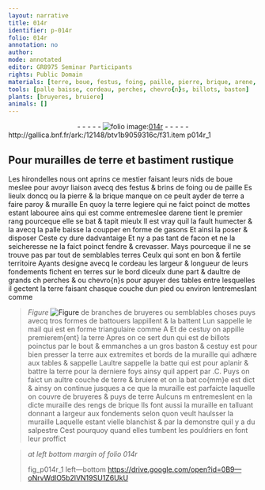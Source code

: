 ```yaml
---
layout: narrative
title: 014r
identifier: p-014r
folio: 014r
annotation: no
author:
mode: annotated
editor: GR8975 Seminar Participants
rights: Public Domain
materials: [terre, boue, festus, foing, paille, pierre, brique, arene, terres, bruyeres, salpestre]
tools: [palle baisse, cordeau, perches, chevro{n}s, billots, baston]
plants: [bruyeres, bruiere]
animals: []
---
```


<div class="folio" align="center">- - - - - <a href="http://gallica.bnf.fr/ark:/12148/btv1b9059316c/f31.item" target="_blank"><img src="https://cu-mkp.github.io/2017-workshop-edition/assets/photo-icon.png" alt="folio image: " style="display:inline-block; margin-bottom:-3px;"/>014r</a> - - - - - </div> http://gallica.bnf.fr/ark:/12148/btv1b9059316c/f31.item  p014r_1 

## Pour murailles de <span class="m">terre</span> et bastiment rustique 

 
Les hirondelles nous ont aprins ce mestier faisant leurs nids de <span class="m">boue</span> meslee pour avoyr liaison avecq des <span class="m">festus</span> & brins de <span class="m">foing</span> ou de <span class="m">paille</span> Es lieulx doncq ou la <span class="m">pierre</span> & la <span class="m">brique</span> manque on ce peult ayder de <span class="m">terre</span> a faire paroy & muraille En quoy la <span class="m">terre</span> legiere qui ne faict poinct de mottes estant labouree ains qui est comme entremeslee d<span class="m">arene</span> tient le premier rang pourceque elle se bat & tapit mieulx Il est vray quil la fault humecter & la avecq la <span class="tl">palle baisse</span> la coupper en forme de gasons Et ainsi la poser & disposer Ceste cy dure dadvantaige Et ny a pas tant de facon et ne la seicheresse ne la faict poinct fendre & crevasser. Mays pourceque il ne se trouve pas par tout de semblables <span class="m">terres</span> Ceulx qui sont en bon & fertile territoire Ayants designe avecq le <span class="tl">cordeau</span> les largeur & longueur de leurs fondements fichent en terres sur le bord diceulx dune part & daultre de grands ch <span class="tl">perches</span> & ou <span class="tl">chevro{n}s</span> pour apuyer des tables entre lesquelles il gectent la <span class="m">terre</span> faisant chasque couche dun pied ou environ lentremeslant comme
> *Figure*
> <a href="S.S.S" target="_blank"><img src="https://cu-mkp.github.io/GR8975-edition/assets/photo-icon.png" alt="Figure" style="display:inline-block; margin-bottom:-3px;"/></a>
 de branches de <span class="m"><span class="pa">bruyeres</span></span> ou semblables choses puys avecq tros formes de battouers lappillent & la battent Lun sappelle le mail qui est en forme triangulaire comme A Et de cestuy on appille premierem{ent} la <span class="m">terre</span> Apres on ce sert dun qui est de <span class="tl">billots</span> poinctus par le bout & emmanches a un gros <span class="tl">baston</span> & cestuy est pour bien presser la <span class="m">terre</span> aux extremites et bords de la muraille qui adhære aux tables & sappelle  Laultre sappelle la batte qui est pour aplanir & battre la <span class="m">terre</span> pour la derniere foys ainsy quil appert par .C. Puys on faict un aultre couche de <span class="m">terre</span> & <span class="pa">bruiere</span> et on la bat co{mm}e est dict & ainsy on continue jusques a ce que la muraille est parfaicte laquelle on couvre de <span class="m"><span class="pa">bruyeres</span></span> & puys de <span class="m">terre</span> Aulcuns m entremeslent en la dicte muraille des rengs de <span class="m">brique</span> Ils font aussi la muraille en talluant donnant a largeur aux fondements selon quon veult haulsser  la muraille Laquelle estant vielle blanchist & par la demonstre quil y a du <span class="m">salpestre</span> Cest pourquoy quand elles tumbent les <span class="pro">pouldriers</span> en font leur proffict 
 
> *at left bottom margin of folio 014r*
> 
>  fig_p014r_1 left—bottom https://drive.google.com/open?id=0B9—oNrvWdlO5b2lVN19SU1Z6UkU   
 